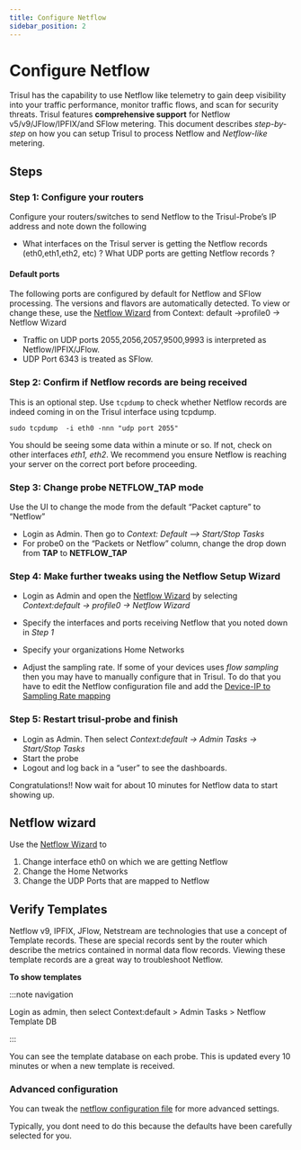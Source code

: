```yaml
---
title: Configure Netflow
sidebar_position: 2
---
```


# Configure Netflow

Trisul has the capability to use Netflow like telemetry to gain deep
visibility into your traffic performance, monitor traffic flows, and
scan for security threats. Trisul features **comprehensive support** for
Netflow v5/v9/JFlow/IPFIX/and SFlow metering. This document describes
*step-by-step* on how you can setup Trisul to process Netflow and
*Netflow-like* metering.

## Steps

### Step 1: Configure your routers

Configure your routers/switches to send Netflow to the Trisul-Probe’s IP
address and note down the following

- What interfaces on the Trisul server is getting the Netflow records
  (eth0,eth1,eth2, etc) ? What UDP ports are getting Netflow records ?

#### Default ports

The following ports are configured by default for Netflow and SFlow
processing. The versions and flavors are automatically detected. To view
or change these, use the [Netflow Wizard](netflow_wizard#netflow_wizard) from Context: default -\>profile0 -\> Netflow Wizard

- Traffic on UDP ports 2055,2056,2057,9500,9993 is interpreted as
  Netflow/IPFIX/JFlow.
- UDP Port 6343 is treated as SFlow.

### Step 2: Confirm if Netflow records are being received

This is an optional step. Use `tcpdump` to check whether Netflow records
are indeed coming in on the Trisul interface using tcpdump.

    sudo tcpdump  -i eth0 -nnn "udp port 2055"

You should be seeing some data within a minute or so. If not, check on
other interfaces *eth1, eth2*. We recommend you ensure Netflow is
reaching your server on the correct port before proceeding.

### Step 3: Change probe NETFLOW_TAP mode

Use the UI to change the mode from the default “Packet capture” to
“Netflow”

- Login as Admin. Then go to *Context: Default —\> Start/Stop Tasks*
- For probe0 on the “Packets or Netflow” column, change the drop down
  from **TAP** to **NETFLOW_TAP**

### Step 4: Make further tweaks using the Netflow Setup Wizard

- Login as Admin and open the [Netflow Wizard](netflow_wizard#netflow_wizard) by selecting *Context:default -\> profile0 -\> Netflow Wizard*

- Specify the interfaces and ports receiving Netflow that you noted down
  in *Step 1*

- Specify your organizations Home Networks

- Adjust the sampling rate. If some of your devices uses *flow sampling*
  then you may have to manually configure that in Trisul. To do that you
  have to edit the Netflow configuration file and add the [Device-IP to
  Sampling Rate mapping](/docs/ref/netflow-config#sampling-rates)

### Step 5: Restart trisul-probe and finish

- Login as Admin. Then select *Context:default -\> Admin Tasks -\>
  Start/Stop Tasks*
- Start the probe
- Logout and log back in a “user” to see the dashboards.

Congratulations!! Now wait for about 10 minutes for Netflow data to
start showing up.

## Netflow wizard

Use the [Netflow Wizard](netflow_wizard#netflow_wizard) to

1. Change interface eth0 on which we are getting Netflow
2. Change the Home Networks
3. Change the UDP Ports that are mapped to Netflow

## Verify Templates

Netflow v9, IPFIX, JFlow, Netstream are technologies that use a concept
of Template records. These are special records sent by the router which
describe the metrics contained in normal data flow records. Viewing
these template records are a great way to troubleshoot Netflow.

**To show templates** 

:::note navigation

Login as admin, then select Context:default \>
Admin Tasks \> Netflow Template DB

:::

You can see the template database on each probe. This is updated every
10 minutes or when a new template is received.

### Advanced configuration

You can tweak the [netflow configuration file](/docs/ref/netflow-config) for more advanced settings.

Typically, you dont need to do this because the defaults have been
carefully selected for you.
